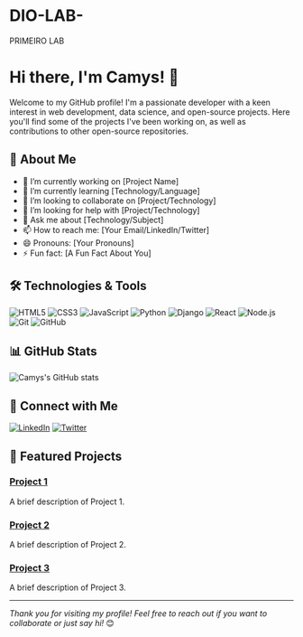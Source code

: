 # DIO-LAB-
PRIMEIRO LAB
# Hi there, I'm Camys! 👋

Welcome to my GitHub profile! I'm a passionate developer with a keen interest in web development, data science, and open-source projects. Here you'll find some of the projects I've been working on, as well as contributions to other open-source repositories.

## 🚀 About Me

- 🔭 I’m currently working on [Project Name]
- 🌱 I’m currently learning [Technology/Language]
- 👯 I’m looking to collaborate on [Project/Technology]
- 🤔 I’m looking for help with [Project/Technology]
- 💬 Ask me about [Technology/Subject]
- 📫 How to reach me: [Your Email/LinkedIn/Twitter]
- 😄 Pronouns: [Your Pronouns]
- ⚡ Fun fact: [A Fun Fact About You]

## 🛠️ Technologies & Tools

![HTML5](https://img.shields.io/badge/-HTML5-E34F26?style=flat-square&logo=html5&logoColor=white)
![CSS3](https://img.shields.io/badge/-CSS3-1572B6?style=flat-square&logo=css3)
![JavaScript](https://img.shields.io/badge/-JavaScript-F7DF1E?style=flat-square&logo=javascript&logoColor=black)
![Python](https://img.shields.io/badge/-Python-3776AB?style=flat-square&logo=python&logoColor=white)
![Django](https://img.shields.io/badge/-Django-092E20?style=flat-square&logo=django&logoColor=white)
![React](https://img.shields.io/badge/-React-61DAFB?style=flat-square&logo=react&logoColor=black)
![Node.js](https://img.shields.io/badge/-Node.js-339933?style=flat-square&logo=node.js&logoColor=white)
![Git](https://img.shields.io/badge/-Git-F05032?style=flat-square&logo=git&logoColor=white)
![GitHub](https://img.shields.io/badge/-GitHub-181717?style=flat-square&logo=github)

## 📊 GitHub Stats

![Camys's GitHub stats](https://github-readme-stats.vercel.app/api?username=camysmmt&show_icons=true&theme=radical)

## 🔗 Connect with Me

[![LinkedIn](https://img.shields.io/badge/-LinkedIn-0077B5?style=flat-square&logo=linkedin&logoColor=white)](https://www.linkedin.com/in/yourprofile)
[![Twitter](https://img.shields.io/badge/-Twitter-1DA1F2?style=flat-square&logo=twitter&logoColor=white)](https://twitter.com/yourprofile)

## 🌟 Featured Projects

### [Project 1](https://github.com/camysmmt/project1)
A brief description of Project 1.

### [Project 2](https://github.com/camysmmt/project2)
A brief description of Project 2.

### [Project 3](https://github.com/camysmmt/project3)
A brief description of Project 3.

---

*Thank you for visiting my profile! Feel free to reach out if you want to collaborate or just say hi!* 😊
